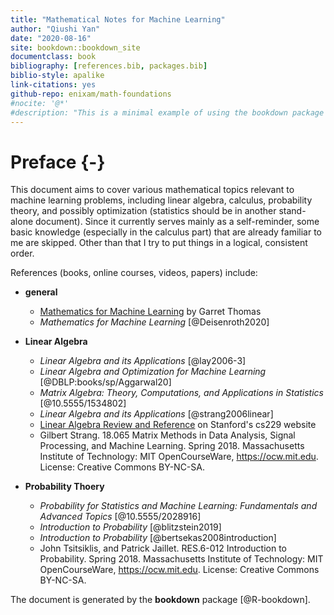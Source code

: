 ```yaml
--- 
title: "Mathematical Notes for Machine Learning"
author: "Qiushi Yan"
date: "2020-08-16"
site: bookdown::bookdown_site
documentclass: book
bibliography: [references.bib, packages.bib]
biblio-style: apalike
link-citations: yes
github-repo: enixam/math-foundations
#nocite: '@*'
#description: "This is a minimal example of using the bookdown package to write a book. The output format for this example is bookdown::gitbook."
---
```


# Preface {-}  

This document aims to cover various mathematical topics relevant to machine learning problems, including linear algebra, calculus, probability theory, and possibly optimization (statistics should be in another stand-alone document). Since it currently serves mainly as a self-reminder, some basic knowledge (especially in the calculus part) that are already familiar to me are skipped. Other than that I try to put things in a logical, consistent order.  




References (books, online courses, videos, papers) include:  

- **general**
  - [Mathematics for Machine Learning](http://gwthomas.github.io/docs/math4ml.pdf) by Garret Thomas
  - *Mathematics for Machine Learning* [@Deisenroth2020]
  
- **Linear Algebra**
  - *Linear Algebra and its Applications* [@lay2006-3]  
  - *Linear Algebra and Optimization for Machine Learning* [@DBLP:books/sp/Aggarwal20]  
  - *Matrix Algebra: Theory, Computations, and Applications in Statistics* [@10.5555/1534802]
  - *Linear Algebra and its Applications* [@strang2006linear]  
  - [Linear Algebra Review and Reference](http://cs229.stanford.edu/section/cs229-linalg.pdf) on Stanford's cs229 website   
  - Gilbert Strang. 18.065 Matrix Methods in Data Analysis, Signal Processing, and Machine Learning. Spring 2018. Massachusetts Institute of Technology: MIT OpenCourseWare, https://ocw.mit.edu. License: Creative Commons BY-NC-SA.
  
- **Probability Thoery**  
  - *Probability for Statistics and Machine Learning: Fundamentals and Advanced Topics* [@10.5555/2028916]
  - *Introduction to Probability* [@blitzstein2019] 
  - *Introduction to Probability* [@bertsekas2008introduction]
  - John Tsitsiklis, and Patrick Jaillet. RES.6-012 Introduction to Probability. Spring 2018. Massachusetts Institute of Technology: MIT OpenCourseWare, https://ocw.mit.edu. License: Creative Commons BY-NC-SA.

The document is generated by the **bookdown** package [@R-bookdown].
